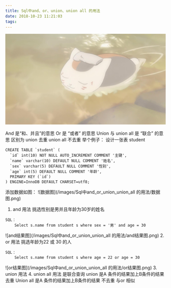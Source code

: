 ```yaml
---
title: Sql中and、or、union、union all 的用法
date: 2018-10-23 11:21:03
tags:
---
```

![猫咪老师](/images/页面图片/8.jpeg)
<!--more-->
And 是“和、并且”的意思 
Or 是 “或者” 的意思
Union 与 union all 是 “联合” 的意思 区别为 union 去重 union all 不去重
举个例子：
	设计一张表 student
```
CREATE TABLE `student` (
  `id` int(10) NOT NULL AUTO_INCREMENT COMMENT '主键',
  `name` varchar(10) DEFAULT NULL COMMENT '姓名',
  `sex` varchar(5) DEFAULT NULL COMMENT '性别',
  `age` int(5) DEFAULT NULL COMMENT '年龄',
  PRIMARY KEY (`id`)
) ENGINE=InnoDB DEFAULT CHARSET=utf8;

```
添加数据如图：
![数据图](/images/Sql中and_or_union_union_all 的用法/数据图.png)
1.	and 用法
挑选性别是男并且年龄为30岁的姓名
```
SQL：
   	Select s.name from student s where sex = '男' and age = 30
```
![and结果图](/images/Sql中and_or_union_union_all 的用法/and结果图.png)
2.	or 用法
挑选年龄为22 或 30 的人
```
SQL：
	Select s.name from student s where age = 22 or age = 30
```
![or结果图](/images/Sql中and_or_union_union_all 的用法/or结果图.png)
3.	union 用法 
4.	union all 用法
是联合查询 union 是A 条件的结果加上B条件的结果去重
Union all 是A 条件的结果加上B条件的结果 不去重 与or 相似


